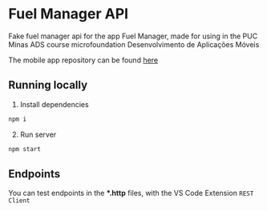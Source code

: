 # Fuel Manager API

Fake fuel manager api for the app Fuel Manager, made for using in the PUC Minas ADS course microfoundation Desenvolvimento de Aplicações Móveis

The mobile app repository can be found [here](#todo)


## Running locally

1. Install dependencies

```bash
npm i
```

2. Run server

```bash
npm start
```

## Endpoints

You can test endpoints in the **\*.http** files, with the VS Code Extension `REST Client`
